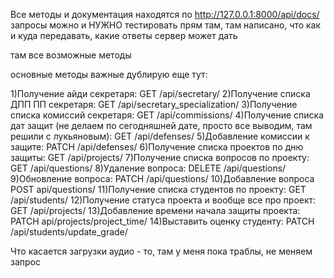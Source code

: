 Все методы и документация находятся по http://127.0.0.1:8000/api/docs/
запросы можно и НУЖНО тестировать прям там, там написано, что как и куда передавать, какие ответы сервер может дать

там все возможные методы

основные методы важные дублирую еще тут:

1)Получение айди секретаря: GET /api/secretary/
2)Получение списка ДПП ПП секретаря: GET /api/secretary_specialization/
3)Получение списка комиссий секретаря: GET /api/commissions/
4)Получение списка дат защит (не делаем по сегодняшней дате, просто все выводим, там решили с лукьяновым): GET /api/defenses/
5)Добавление комиссии к защите: PATCH /api/defenses/
6)Получение списка проектов по дню защиты: GET /api/projects/
7)Получение списка вопросов по проекту: GET /api/questions/
8)Удаление вопроса: DELETE /api/questions/
9)Обновление вопроса: PATCH /api/questions/
10)Добавление вопроса POST api/questions/
11)Получение списка студентов по проекту: GET /api/students/
12)Получение статуса проекта и вообще все про проект: GET /api/projects/
13)Добавление времени начала защиты проекта: PATCH api/projects/project_time/
14)Выставить оценку студенту: PATCH /api/students/update_grade/


Что касается загрузки аудио - то, там у меня пока траблы, не меняем запрос
